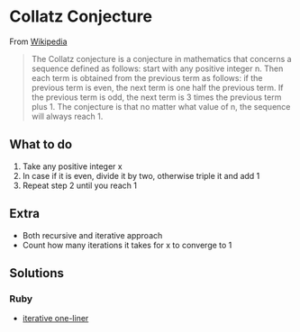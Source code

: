 # Collatz Conjecture

From [Wikipedia](https://en.wikipedia.org/wiki/Collatz_conjecture)

> The Collatz conjecture is a conjecture in mathematics that concerns a sequence defined as follows: 
> start with any positive integer n. 
> Then each term is obtained from the previous term as follows: 
> if the previous term is even, the next term is one half the previous term. 
> If the previous term is odd, the next term is 3 times the previous term plus 1. 
> The conjecture is that no matter what value of n, the sequence will always reach 1.

## What to do
1. Take any positive integer x
1. In case if it is even, divide it by two, otherwise triple it and add 1
1. Repeat step 2 until you reach 1

## Extra
* Both recursive and iterative approach
* Count how many iterations it takes for x to converge to 1

## Solutions
### Ruby
* [iterative one-liner](https://github.com/sigarettenenkoffie/CodingDrills/blob/master/Collatz%20conjecture/Ruby/Iterative-oneliner.rb)

